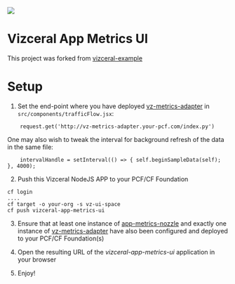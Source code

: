 ![](https://raw.githubusercontent.com/Netflix/vizceral/master/logo.png)

# Vizceral App Metrics UI

This project was forked from [vizceral-example](https://github.com/Netflix/vizceral-example)

# Setup
1. Set the end-point where you have deployed [vz-metrics-adapter](https://github.com/dav1dc-pcf/vz-metrics-adapter) in `src/components/trafficFlow.jsx`:

```
    request.get('http://vz-metrics-adapter.your-pcf.com/index.py')
```

One may also wish to tweak the interval for background refresh of the data in the same file:

```
    intervalHandle = setInterval(() => { self.beginSampleData(self); }, 4000);
```

2. Push this Vizceral NodeJS APP to your PCF/CF Foundation

```
cf login
....
cf target -o your-org -s vz-ui-space
cf push vizceral-app-metrics-ui
```

3. Ensure that at least one instance of [app-metrics-nozzle](https://github.com/dav1dc-pcf/app-metrics-nozzle) and exactly one instance of [vz-metrics-adapter](https://github.com/dav1dc-pcf/vz-metrics-adapter) have also been configured and deployed to your PCF/CF Foundation(s)

4. Open the resulting URL of the *vizceral-app-metrics-ui* application in your browser

5. Enjoy!
